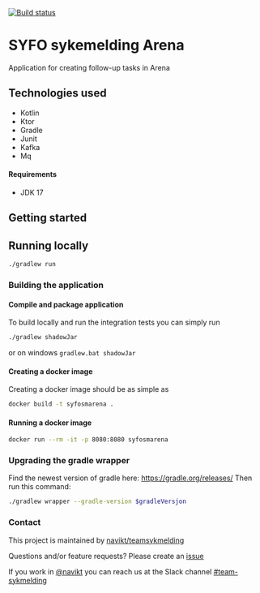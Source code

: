 [![Build status](https://github.com/navikt/syfosmarena/workflows/Deploy%20to%20dev%20and%20prod/badge.svg)](https://github.com/navikt/syfosmarena/workflows/Deploy%20to%20dev%20and%20prod/badge.svg)

# SYFO sykemelding Arena
Application for creating follow-up tasks in Arena

## Technologies used
* Kotlin
* Ktor
* Gradle
* Junit
* Kafka
* Mq

#### Requirements

* JDK 17

## Getting started
## Running locally
``` bash
./gradlew run
```

### Building the application
#### Compile and package application
To build locally and run the integration tests you can simply run 
``` bash
./gradlew shadowJar
``` 
or on windows 
`gradlew.bat shadowJar`

#### Creating a docker image
Creating a docker image should be as simple as 
``` bash 
docker build -t syfosmarena .
```

#### Running a docker image
``` bash 
docker run --rm -it -p 8080:8080 syfosmarena
```

### Upgrading the gradle wrapper
Find the newest version of gradle here: https://gradle.org/releases/ Then run this command:

``` bash 
./gradlew wrapper --gradle-version $gradleVersjon
```

### Contact

This project is maintained by [navikt/teamsykmelding](CODEOWNERS)

Questions and/or feature requests? Please create an [issue](https://github.com/navikt/syfosmarena/issues)

If you work in [@navikt](https://github.com/navikt) you can reach us at the Slack
channel [#team-sykmelding](https://nav-it.slack.com/archives/CMA3XV997)